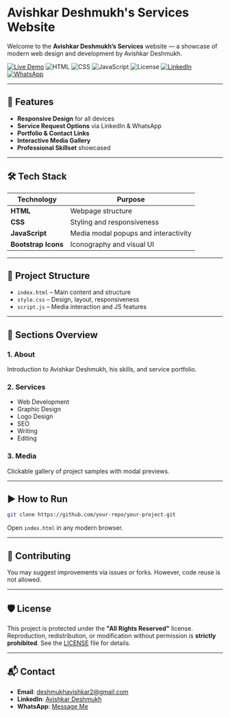 # Avishkar Deshmukh's Services Website

Welcome to the **Avishkar Deshmukh’s Services** website — a showcase of modern web design and development by Avishkar Deshmukh.

[![Live Demo](https://img.shields.io/badge/Live-Demo-brightgreen?style=for-the-badge&logo=livechat)](https://davishkar.github.io/Services_page/)
![HTML](https://img.shields.io/badge/HTML-5-E34F26?style=for-the-badge&logo=html5&logoColor=white)
![CSS](https://img.shields.io/badge/CSS-3-1572B6?style=for-the-badge&logo=css3&logoColor=white)
![JavaScript](https://img.shields.io/badge/JavaScript-F7DF1E?style=for-the-badge&logo=javascript&logoColor=black)
![License](https://img.shields.io/badge/License-All%20Rights%20Reserved-red?style=for-the-badge)
[![LinkedIn](https://img.shields.io/badge/LinkedIn-Connect-blue?style=for-the-badge&logo=linkedin)](https://www.linkedin.com/in/avishkar-deshmukh/)
[![WhatsApp](https://img.shields.io/badge/Chat-WhatsApp-25D366?style=for-the-badge&logo=whatsapp&logoColor=white)](https://api.whatsapp.com/send?phone=9146964882)

---

## 🚀 Features

- **Responsive Design** for all devices
- **Service Request Options** via LinkedIn & WhatsApp
- **Portfolio & Contact Links**
- **Interactive Media Gallery**
- **Professional Skillset** showcased

---

## 🛠️ Tech Stack

| Technology | Purpose |
|------------|---------|
| **HTML**   | Webpage structure |
| **CSS**    | Styling and responsiveness |
| **JavaScript** | Media modal popups and interactivity |
| **Bootstrap Icons** | Iconography and visual UI |

---

## 📁 Project Structure

- `index.html` – Main content and structure
- `style.css` – Design, layout, responsiveness
- `script.js` – Media interaction and JS features

---

## 📌 Sections Overview

### 1. About
Introduction to Avishkar Deshmukh, his skills, and service portfolio.

### 2. Services
- Web Development  
- Graphic Design  
- Logo Design  
- SEO  
- Writing  
- Editing  

### 3. Media
Clickable gallery of project samples with modal previews.

---

## ▶️ How to Run

```bash
git clone https://github.com/your-repo/your-project.git
````

Open `index.html` in any modern browser.

---

## 🤝 Contributing

You may suggest improvements via issues or forks. However, code reuse is not allowed.

---

## 🛡 License

This project is protected under the **"All Rights Reserved"** license.
Reproduction, redistribution, or modification without permission is **strictly prohibited**.
See the [LICENSE](LICENSE) file for details.

---

## 📬 Contact

* **Email**: [deshmukhavishkar2@gmail.com](mailto:deshmukhavishkar2@gmail.com)
* **LinkedIn**: [Avishkar Deshmukh](https://www.linkedin.com/in/avishkar-deshmukh/)
* **WhatsApp**: [Message Me](https://api.whatsapp.com/send?phone=9146964882)

```
